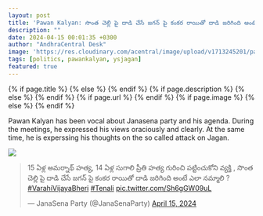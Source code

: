 ```yaml
---
layout: post
title: 'Pawan Kalyan: సొంత చెల్లి పై దాడి చేసే జగన్ పై కంకర రాయితో దాడి జరిగింది అంటే ఎలా నమ్మాలి ?'
description: ""
date: 2024-04-15 00:01:35 +0300
author: "AndhraCentral Desk"
image: 'https://res.cloudinary.com/acentral/image/upload/v1713245201/pawank/GLL0DjVXQAAkhea_e106hq.jpg'
tags: [politics, pawankalyan, ysjagan]
featured: true
---
```


<meta content="{{ site.title }}" property="og:site_name">
{% if page.title %}
  <meta content="{{ page.title }}" property="og:title">
{% else %}
  <meta content="{{ site.title }}" property="og:title">
{% endif %}
{% if page.description %}
  <meta content="{{ page.description }}" property="og:description">
{% else %}
  <meta content="{{ site.description }}" property="og:description">
{% endif %}
{% if page.url %}
  <meta content="{{ site.url }}{{ page.url }}" property="og:url">
{% endif %}
{% if page.image %}
  <meta content="https://res.cloudinary.com/acentral/image/upload/v1713245201/pawank/GLL0DjVXQAAkhea_e106hq.jpg" property="og:image">
{% else %}
  <meta content="{{ site.url }}/images/og.png" property="og:image">
{% endif %}

Pawan Kalyan has been vocal about Janasena party and his agenda. During the meetings, he expressed his views oraciously and clearly. At the same time, he is experssing his thoughts on the so called attack on Jagan.


<div class="gallery-box">
  <div class="gallery">
    <img src="https://res.cloudinary.com/acentral/image/upload/v1713245201/pawank/GLL0DjVXQAAkhea_e106hq.jpg" loading="lazy">
  </div>
</div>

<blockquote class="twitter-tweet"><p lang="te" dir="ltr">15 ఏళ్ల అమర్నాథ్ హత్య, 14 ఏళ్ల సుగాలి ప్రీతి హత్య గురించి పట్టించుకోని వ్యక్తి , సొంత చెల్లి పై దాడి చేసే జగన్ పై కంకర రాయితో దాడి జరిగింది అంటే ఎలా నమ్మాలి ? <a href="https://twitter.com/hashtag/VarahiVijayaBheri?src=hash&amp;ref_src=twsrc%5Etfw">#VarahiVijayaBheri</a> <a href="https://twitter.com/hashtag/Tenali?src=hash&amp;ref_src=twsrc%5Etfw">#Tenali</a> <a href="https://t.co/Sh6gGW09uL">pic.twitter.com/Sh6gGW09uL</a></p>&mdash; JanaSena Party (@JanaSenaParty) <a href="https://twitter.com/JanaSenaParty/status/1779753148678324477?ref_src=twsrc%5Etfw">April 15, 2024</a></blockquote> <script async src="https://platform.twitter.com/widgets.js" charset="utf-8"></script> 
